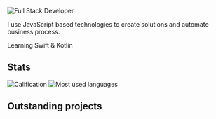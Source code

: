 ![Full Stack Developer](https://i.ibb.co/BBB9RbJ/presentation.png)

I use JavaScript based technologies to create solutions and automate business process.

Learning Swift & Kotlin

## Stats
![Calification](https://github-readme-stats.vercel.app/api/top-langs/?username=r4rmas&layout=compact&show_icons=true&theme=tokyonight)
![Most used languages](https://github-readme-stats.vercel.app/api?username=r4rmas&show_icons=true&theme=tokyonight)

## Outstanding projects
